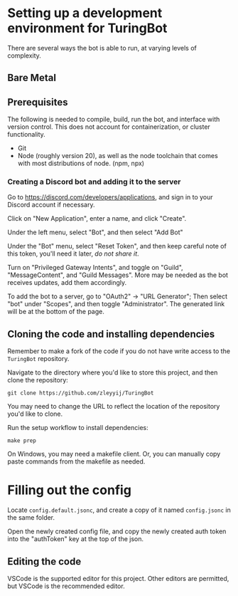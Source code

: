 # Setting up a development environment for TuringBot
There are several ways the bot is able to run, at varying levels of complexity. 

## Bare Metal
## Prerequisites
The following is needed to compile, build, run the bot, and interface with version control. This does not account for containerization, or cluster functionality. 
- Git
- Node (roughly version 20), as well as the node toolchain that comes with most distributions of node. (npm, npx)

### Creating a Discord bot and adding it to the server
Go to https://discord.com/developers/applications, and sign in to your Discord account if necessary.

Click on "New Application", enter a name, and click "Create".

Under the left menu, select "Bot", and then select "Add Bot"

Under the "Bot" menu, select "Reset Token", and then keep careful note of this token, you'll need it later, *do not share it*.

Turn on "Privileged Gateway Intents", and toggle on "Guild", "MessageContent", and "Guild Messages". More may be needed as the bot receives updates, add them accordingly.

To add the bot to a server, go to "OAuth2" -> "URL Generator"; Then select "bot" under "Scopes", and then toggle "Administrator". The generated link will be at the bottom of the page.



## Cloning the code and installing dependencies
Remember to make a fork of the code if you do not have write access to the `TuringBot` repository. 

Navigate to the directory where you'd like to store this project, and then clone the repository:
```
git clone https://github.com/zleyyij/TuringBot
``` 
You may need to change the URL to reflect the location of the repository you'd like to clone.

Run the setup workflow to install dependencies:
```
make prep
```
On Windows, you may need a makefile client. Or, you can manually copy paste commands from the makefile as needed.

# Filling out the config
Locate `config.default.jsonc`, and create a copy of it named `config.jsonc` in the same folder. 

Open the newly created config file, and copy the newly created auth token into the "authToken" key at the top of the json.

## Editing the code
VSCode is the supported editor for this project. Other editors are permitted, but VSCode is the recommended editor.
